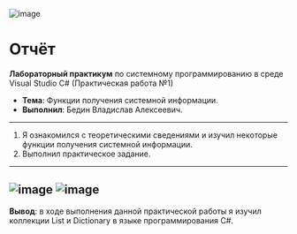 ![image](https://github.com/user-attachments/assets/3dfd8cff-2bf3-4bd2-9176-c3d6e1b68c79)

# **Отчёт**

**Лабораторный практикум** по системному программированию в среде Visual Studio С# (Практическая работа №1)

- **Тема**: Функции получения системной информации.
- **Выполнил**: Бедин Владислав Алексеевич.
---
1.	Я ознакомился с теоретическими сведениями и изучил некоторые функции получения системной информации.
2.	Выполнил практическое задание.
---
![image](https://github.com/user-attachments/assets/0e16a7b1-0e18-402c-8908-3bfcd700a0b5)
![image](https://github.com/user-attachments/assets/4f43b615-e2dd-4ba6-a309-8a142e4345db)
---
**Вывод**: в ходе выполнения данной практической работы я изучил коллекции List<T> и Dictionary<T> в языке программирования C#.
